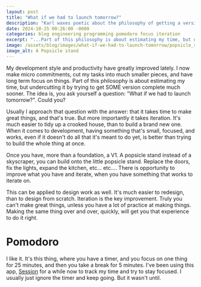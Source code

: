 ```yaml
---
layout: post
title: "What if we had to launch tomorrow?"
description: "Karl waxes poetic about the philosophy of getting a version done quick and iterating much faster on smaller chunks"
date: 2024-10-25 00:26:00 -0600
categories: blog engineering programming pomodoro focus iteration
excerpt: "...Part of this philosophy is about estimating my time, but undercutting it by trying to get SOME version complete much sooner..."
image: /assets/blog/images/what-if-we-had-to-launch-tomorrow/popsicle_stand.png
image_alt: A Popsicle stand
---
```


My development style and productivity have greatly improved lately. I now make micro commitments, cut my tasks into much smaller pieces, and have long term focus on things. Part of this philosophy is about estimating my time, but undercutting it by trying to get SOME version complete much sooner. The idea is, you ask yourself a question: "What if we had to launch tomorrow?". Could you?

Usually I approach that question with the answer: that it takes time to make great things, and that's true. But more importantly it takes iteration. It's much easier to tidy up a crooked house, than to build a brand new one. When it comes to development, having something that's small, focused, and works, even if it doesn't do all that it's meant to do yet, is better than trying to build the whole thing at once. 

Once you have, more than a foundation, a V1. A popsicle stand instead of a skyscraper, you can build onto the little popsicle stand. Replace the doors, fix the lights, expand the kitchen, etc... etc.... There is opportunity to improve what you have and iterate, when you have something that works to iterate on.

This can be applied to design work as well. It's much easier to redesign, than to design from scratch. Iteration is the key improvement. Truly you can't make great things, unless you have a lot of practice at making things. Making the same thing over and over, quickly, will get you that experience to do it right.

# Pomodoro
I like it. It's this thing, where you have a timer, and you focus on one thing for 25 minutes, and then you take a break for 5 minutes. I've been using this app, [Session](https://stayinsession.com) for a while now to track my time and try to stay focused. I usually just ignore the timer and keep going. But it wasn't until.
